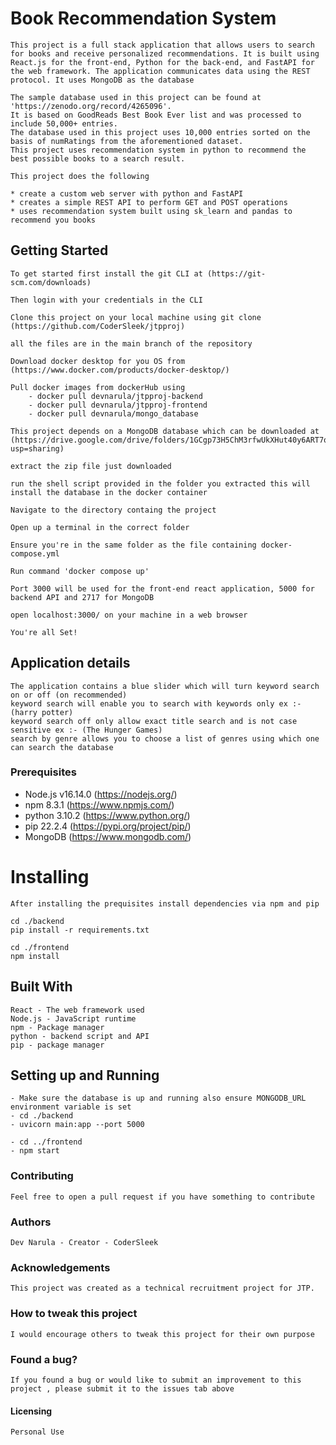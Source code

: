 # Book Recommendation System

    This project is a full stack application that allows users to search for books and receive personalized recommendations. It is built using React.js for the front-end, Python for the back-end, and FastAPI for the web framework. The application communicates data using the REST protocol. It uses MongoDB as the database

    The sample database used in this project can be found at 'https://zenodo.org/record/4265096'.
    It is based on GoodReads Best Book Ever list and was processed to include 50,000+ entries.
    The database used in this project uses 10,000 entries sorted on the basis of numRatings from the aforementioned dataset.
    This project uses recommendation system in python to recommend the best possible books to a search result.

    This project does the following

    * create a custom web server with python and FastAPI
    * creates a simple REST API to perform GET and POST operations
    * uses recommendation system built using sk_learn and pandas to recommend you books


## Getting Started

    To get started first install the git CLI at (https://git-scm.com/downloads)

    Then login with your credentials in the CLI

    Clone this project on your local machine using git clone (https://github.com/CoderSleek/jtpproj)

    all the files are in the main branch of the repository

    Download docker desktop for you OS from (https://www.docker.com/products/docker-desktop/)
    
    Pull docker images from dockerHub using
        - docker pull devnarula/jtpproj-backend
        - docker pull devnarula/jtpproj-frontend
        - docker pull devnarula/mongo_database

    This project depends on a MongoDB database which can be downloaded at (https://drive.google.com/drive/folders/1GCgp73H5ChM3rfwUkXHut40y6ART7qiY?usp=sharing)

    extract the zip file just downloaded

    run the shell script provided in the folder you extracted this will install the database in the docker container

    Navigate to the directory containg the project

    Open up a terminal in the correct folder

    Ensure you're in the same folder as the file containing docker-compose.yml

    Run command 'docker compose up'

    Port 3000 will be used for the front-end react application, 5000 for backend API and 2717 for MongoDB

    open localhost:3000/ on your machine in a web browser

    You're all Set!


## Application details

    The application contains a blue slider which will turn keyword search on or off (on recommended)
    keyword search will enable you to search with keywords only ex :- (harry potter)
    keyword search off only allow exact title search and is not case sensitive ex :- (The Hunger Games)
    search by genre allows you to choose a list of genres using which one can search the database

### Prerequisites

- Node.js v16.14.0 (https://nodejs.org/)
- npm 8.3.1 (https://www.npmjs.com/)
- python 3.10.2 (https://www.python.org/)
- pip 22.2.4 (https://pypi.org/project/pip/)
- MongoDB (https://www.mongodb.com/)


# Installing

    After installing the prequisites install dependencies via npm and pip

    cd ./backend
    pip install -r requirements.txt

    cd ./frontend
    npm install


## Built With

    React - The web framework used
    Node.js - JavaScript runtime
    npm - Package manager
    python - backend script and API
    pip - package manager


## Setting up and Running

    - Make sure the database is up and running also ensure MONGODB_URL environment variable is set
    - cd ./backend
    - uvicorn main:app --port 5000

    - cd ../frontend
    - npm start


### Contributing

    Feel free to open a pull request if you have something to contribute


### Authors

    Dev Narula - Creator - CoderSleek


### Acknowledgements

    This project was created as a technical recruitment project for JTP.


### How to tweak this project

    I would encourage others to tweak this project for their own purpose


### Found a bug?

    If you found a bug or would like to submit an improvement to this project , please submit it to the issues tab above


#### Licensing

    Personal Use
